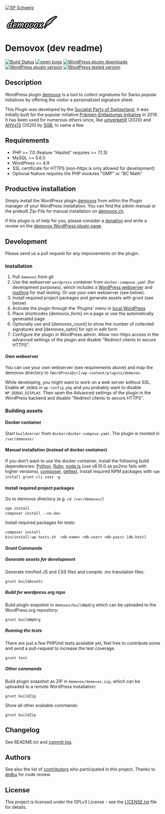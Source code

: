 [![SP Schweiz](https://www.sp-ps.ch/sites/all/themes/sp_ps/logo.png)](https://www.sp-ps.ch)

[![Demovox](assets/logo-demovox-small.png?raw=true "Demovox")](https://demovox.ch)
# Demovox (dev readme)

[![Build Status](https://travis-ci.org/spschweiz/demovox.svg?branch=master)](https://travis-ci.org/spschweiz/demovox)
[![open bugs](https://img.shields.io/github/issues/spschweiz/demovox/bug?label=bugs&logo=GitHub)](https://github.com/spschweiz/demovox/issues)
[![WordPress plugin downloads](https://img.shields.io/wordpress/plugin/dt/demovox?logo=WordPress)](https://wordpress.org/plugins/demovox/)
[![WordPress plugin version](https://img.shields.io/wordpress/plugin/v/demovox?label=plugin&logo=WordPress)](https://wordpress.org/plugins/demovox/)
[![WordPress tested version](https://img.shields.io/wordpress/plugin/tested/demovox?logo=WordPress)](https://wordpress.org/plugins/demovox/)

## Description

WordPress plugin [demovox](https://wordpress.org/plugins/demovox/) is a tool to collect signatures for Swiss popular initiatives by offering the visitor a personalized signature sheet.

This Plugin was developed by the [Socialist Party of Switzerland](https://www.sp-ps.ch), it was initially built for the popular initiative [Prämien-Entlastungs-Initiative](https://bezahlbare-praemien.ch) in 2019. It has been used for numerous others since, like [umverkehR](https://www.umverkehr.ch/) (2020) and [AHVx13](https://www.ahvx13.ch/) (2020) by [SGB](https://www.sgb.ch), to name a few.   

## Requirements

* PHP >= 7.0 (feature "Hashid" requires >= 7.1.3)
* MySQL >= 5.6.5
* WordPress >= 4.9
* SSL certificate for HTTPS (non-https is only allowed for development)
* Optional feature requires the PHP modules "GMP" or "BC Math"

## Productive installation 

Simply install the WordPress plugin [demovox](https://wordpress.org/plugins/demovox/) from within the Plugin manager of your WordPress installation. You can find the admin manual or the prebuilt Zip-File for manual installation on [demovox.ch](https://demovox.ch).

If this plugin is of help for you, please consider a [donation](https://demovox.ch) and write a review on the [demovox WordPress plugin page](https://wordpress.org/plugins/demovox/).

## Development

Please send us a pull request for any improvements on the plugin. 

### Installation

1. Pull `demovox` from git
2. Use the webserver `wordpress` container from `docker-compose.yaml` (for development purposes), which includes a [WordPress webserver](http://localhost:80/) and [mailhog](http://localhost:8025/) for mail testing.
   Or use your own webserver (see below).
3. Install required project packages and generate assets with grunt (see below)
4. Activate the plugin through the 'Plugins' menu in [local WordPress](http://localhost:80/)
5. Place shortcodes [demovox_form] on a page or use the automatically generated page
6. Optionally use and [demovox_count] to show the number of collected signatures and [demovox_optin] for opt-in edit form
7. Configure the plugin in WordPress admin.
Allow non-https access in the advanced settings of the plugin and disable "Redirect clients to secure HTTPS".

#### Own webserver

You can use your own webserver (see requirements above) and map the demovox directory to `[WordPressDir]/wp-content/plugins/demovox`.

While developing, you might want to work on a web server without SSL. Enable `WP_DEBUG` in `wp-config.php` and you probably want to disable `WP_DEBUG_DISPLAY`. Then
open the Advanced settings of the plugin in the WordPress backend and disable "Redirect clients to secure HTTPS".

### Building assets

#### Docker container

Start `buildserver` from `docker/docker-compose.yaml`. The plugin is monted in `/var/demovox/`

#### Manual installation (instead of docker container)

If you don't want to use the docker container, install the following build dependencies:
[Python](https://www.python.org/), [Ruby](https://www.ruby-lang.org/),
[node.js](https://nodejs.org/) (use v8.10.0 as po2mo fails with higher versions), [composer](https://getcomposer.org/),
[gettext](https://packages.ubuntu.com/bionic/gettext).
Install required NPM packages with `npm install grunt-cli sass -g`
 
#### Install required project packages

Go to demovox directory (e.g. `cd /var/demovox/`)
```
npm install
composer install --no-dev
```

Install required packages for tests:
```
composer install
bin/install-wp-tests.sh  <db-name> <db-user> <db-pass> [db-host]
```

#### Grunt Commands

##### Generate assets for development

Generate minified JS and CSS files and compile .mo translation files:
```
grunt buildAssets
```

##### Build for wordpress.org repo

Build plugin snapshot in `demovox/buildWpOrg` which can be uploaded to the WordPress.org repository:
```
grunt buildWpOrg
```

##### Running the tests

There are just a few PHPUnit tests available yet, feel free to contribute some and send a pull-request to increase the test coverage.
```
grunt test
```

##### Other commands

Build plugin snapshot as ZIP in `demovox/demovox.zip`, which can be uploaded to a remote WordPress installation:
```
grunt buildZip
```

Show all other available commands:
```
grunt buildZip
```

## Changelog

See README.txt and [commit log](https://github.com/spschweiz/demovox/commits/master).

## Authors

See also the list of [contributors](https://github.com/spschweiz/demovox/contributors) who participated in this project.
Thanks to [@dbu](https://github.com/dbu) for code review.

## License

This project is licensed under the GPLv3 License - see the [LICENSE.txt](LICENSE.txt) file for details.

